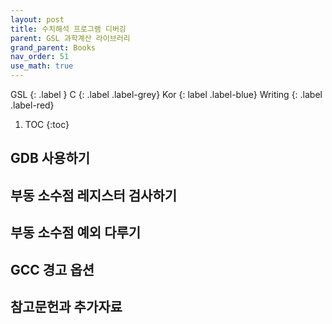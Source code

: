 ```yaml
---
layout: post
title: 수치해석 프로그램 디버깅
parent: GSL 과학계산 라이브러리
grand_parent: Books
nav_order: 51
use_math: true
---
```


GSL
{: .label }
C
{: .label .label-grey}
Kor
{: label .label-blue}
Writing
{: .label .label-red}

1. TOC
{:toc}



## GDB 사용하기

## 부동 소수점 레지스터 검사하기

## 부동 소수점 예외 다루기

## GCC 경고 옵션

## 참고문헌과 추가자료
